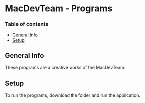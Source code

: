 # MacDevTeam - Programs

### Table of contents
* [General Info](#general-info)
* [Setup](#setup)

## General Info
These programs are a creative works of the MacDevTeam.

## Setup
To run the programs, download the folder and run the application.

